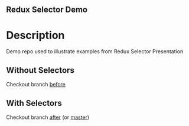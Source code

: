 Redux Selector Demo
-------------------

# Description

Demo repo used to illustrate examples from Redux Selector Presentation 

## Without Selectors

Checkout branch [before](https://github.com/fayway/redux-selectors/tree/before)


## With Selectors

Checkout branch [after](https://github.com/fayway/redux-selectors/tree/before) (or [master](https://github.com/fayway/redux-selectors/tree/master))
